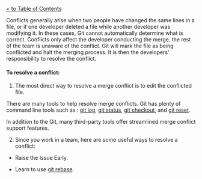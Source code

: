 [< to Table of Contents](./readme.md)

Conflicts generally arise when two people have changed the same lines in a file, or if one developer deleted a file while another developer was modifying it. In these cases, Git cannot automatically determine what is correct. Conflicts only affect the developer conducting the merge, the rest of the team is unaware of the conflict. Git will mark the file as being conflicted and halt the merging process. It is then the developers' responsibility to resolve the conflict.

#### To resolve a conflict: 

1. The most direct way to resolve a merge conflict is to edit the conflicted file. 

There are many tools to help resolve merge conflicts. Git has plenty of command line tools such as :  [git log](./log.md),  [git status](./status.md),  [git checkout](./checkout.md), and [git reset](./reset.md). 

In addition to the Git, many third-party tools offer streamlined merge conflict support features.

2. Since you work in a  team, here are some useful ways to resolve a conflict:

- Raise the Issue Early.

    



- Learn to use [git rebase](rebase.md).